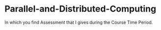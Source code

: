 # Parallel-and-Distributed-Computing
In which you find Assessment that I gives during the Course Time Period.
